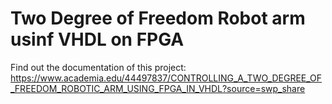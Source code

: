 # Two Degree of Freedom Robot arm usinf VHDL on FPGA



Find out the documentation of this project: 
https://www.academia.edu/44497837/CONTROLLING_A_TWO_DEGREE_OF_FREEDOM_ROBOTIC_ARM_USING_FPGA_IN_VHDL?source=swp_share
